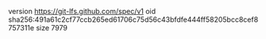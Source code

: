 version https://git-lfs.github.com/spec/v1
oid sha256:491a61c2cf77ccb265ed61706c75d56c43bfdfe444ff58205bcc8cef8757311e
size 7979
